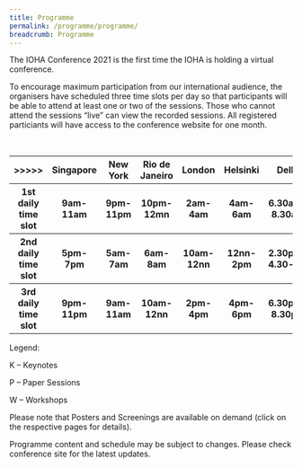 ```yaml
---
title: Programme
permalink: /programme/programme/
breadcrumb: Programme
---
```

The IOHA Conference 2021 is the first time the IOHA is holding a virtual conference.

To encourage maximum participation from our international audience, the organisers have scheduled three time slots per day so that participants will be able to attend at least one or two of the sessions. Those who cannot attend the sessions “live” can view the recorded sessions. All registered particiants will have access to the conference website for one month.

&nbsp; 
<table style="width:100%"><tbody><tr>
		<th>&gt;&gt;&gt;&gt;&gt;</th><th>Singapore</th><th>New York</th>
		<th>Rio de Janeiro</th>
		<th>London</th>
		<th>Helsinki</th>
		<th>Delhi</th>
		<th>Sydney</th>
		</tr>
	  <tr>
			<th>1st daily time slot</th>
			<th>9am-11am</th>
			<th>9pm-11pm</th>
			<th>10pm-12mn</th>
			<th>2am-4am</th>
			<th>4am-6am</th>
			<th>6.30am-8.30am</th>
			<th>11am-1pm</th>
</tr>
	<tr>
		<th>2nd daily time slot</th>
		<th>5pm-7pm</th>
		<th>5am-7am</th>
		<th>6am-8am</th>
		<th>10am-12nn</th>
		<th>12nn-2pm</th>
		<th>2.30pm-4.30-pm</th>
		<th>7pm-9pm</th>
	</tr>
	<tr>
		<th>3rd daily time slot</th>
		<th>9pm-11pm</th>
		<th>9am-11am</th>
		<th>10am-12nn</th>
		<th>2pm-4pm</th>
		<th>4pm-6pm</th>
		<th>6.30pm-8.30pm</th>
		<th>11pm-1am</th>
	</tr>
	<tr>
		</tr>
	</tbody></table>
	
Legend:

K – Keynotes

P – Paper Sessions

W – Workshops

Please note that Posters and Screenings are available on demand (click on the respective pages for details). 

Programme content and schedule may be subject to changes. Please check conference site for the latest updates.